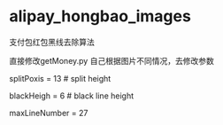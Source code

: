 # alipay_hongbao_images
支付包红包黑线去除算法

直接修改getMoney.py
自己根据图片不同情况，去修改参数


splitPoxis = 13 # split height

blackHeigh = 6 # black line height

maxLineNumber = 27
